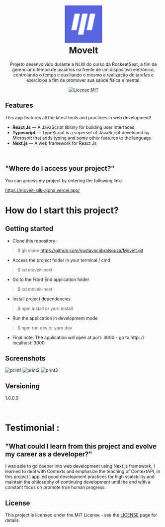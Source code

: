 <h1 align="center">
<br>
    <img src="https://github.com/gustavocabralsouza/MoveIt/blob/master/public/favicon.png" alt="MoveIt" width="120">
  

  
<br>
MoveIt
</h1>

<p align="center">Projeto desenvolvido durante a NLW do curso da RockeatSeat, a fim de gerenciar o tempo de usuários na frente de um dispositivo eletrônico, controlando o tempo e auxiliando o mesmo a realização de tarefas e exercícios a fim de promover sua saúde física e mental.</p>

<p align="center">
  <a href="https://opensource.org/licenses/MIT">
    <img src="https://img.shields.io/badge/License-MIT-blue.svg" alt="License MIT">
  </a>
</p>

## Features
[//]: # (Add the features of your project here:)
This app features all the latest tools and practices in web development!

-  **React Js** — A JavaScript library for building user interfaces.
-  **Typescript** — TypeScript is a superset of JavaScript developed by Microsoft that adds typing and some other features to the language.
-  **Next.js** — A web framework for React Js
<br>

## "Where do I access your project?"


You can access my project by entering the following link:

https://moveit-silk-alpha.vercel.app/
<br>

# How do I start this project?


## Getting started

* Clone this repository :
>    $ git clone https://github.com/gustavocabralsouza/MoveIt.git
* Access the project folder in your terminal / cmd
>    $ cd moveit-next
* Go to the Front End application folder
>    $ cd moveit-next
* Install project dependencies
>    $ npm install or yarn install
* Run the application in development mode
>    $ npm run dev or yarn dev
* Final note: The application will open at port: 3000 - go to http: // localhost: 3000

## Screenshots
![print1](https://user-images.githubusercontent.com/78655626/109403937-1610ce00-7940-11eb-9749-b36e03b43cdd.PNG)
![print2](https://user-images.githubusercontent.com/78655626/109403946-2628ad80-7940-11eb-895e-d6a53f74794b.PNG)
![print3](https://user-images.githubusercontent.com/78655626/109403950-29bc3480-7940-11eb-92a9-cd98a0f39f77.PNG)


## Versioning
 
1.0.0.0
 
<br>

# Testimonial :

## "What could I learn from this project and evolve my career as a developer?"
I was able to go deeper into web development using Next.js framework, I learned to deal with Contexts and emphasize the teaching of ContextAPI, in this project I applied good development practices for high scalability and maintain the philosophy of continuing development until the end with a constant focus on promote true human progress.



## License

This project is licensed under the MIT License - see the [LICENSE](https://opensource.org/licenses/MIT) page for details.